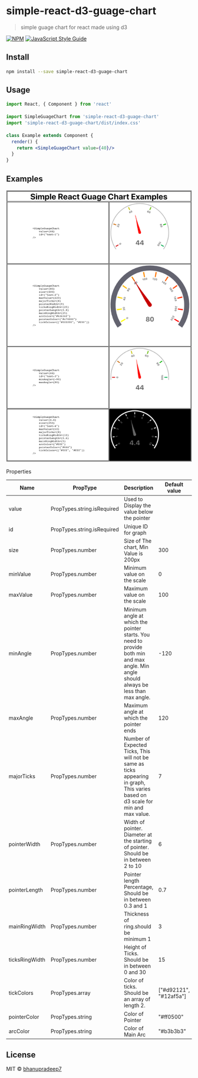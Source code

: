 # simple-react-d3-guage-chart

> simple guage chart for react made using d3

[![NPM](https://img.shields.io/npm/v/simple-react-d3-guage-chart.svg)](https://www.npmjs.com/package/simple-react-d3-guage-chart) [![JavaScript Style Guide](https://img.shields.io/badge/code_style-standard-brightgreen.svg)](https://standardjs.com)

## Install

```bash
npm install --save simple-react-d3-guage-chart
```

## Usage

```jsx
import React, { Component } from 'react'

import SimpleGuageChart from 'simple-react-d3-guage-chart'
import 'simple-react-d3-guage-chart/dist/index.css'

class Example extends Component {
  render() {
    return <SimpleGuageChart value={40}/>
  }
}
```

## Examples
![simple-react-d3-guage-chart](guageChart.png)

Properties

| Name            | PropType                    | Description                                                    | Default value          |
|-----------------|-----------------------------|----------------------------------------------------------------|------------------------|
| value           | PropTypes.string.isRequired | Used to Display the value below the pointer                    |                        |
| id              | PropTypes.string.isRequired | Unique ID for graph                                            |                        |
| size            | PropTypes.number            | Size of The chart, Min Value is 200px                          | 300                    |
| minValue        | PropTypes.number            | Minimum value on the scale                                     | 0                      |
| maxValue        | PropTypes.number            | Maximum value on the scale                                     | 100                    |
| minAngle        | PropTypes.number            | Minimum angle at which the pointer starts. You need to provide both min and max angle. Min angle should always be less than max angle.| -120 |
| maxAngle        | PropTypes.number            | Maximum angle at which the pointer ends                        | 120                    |
| majorTicks      | PropTypes.number            | Number of Expected Ticks, This will not be same as ticks appearing in graph, This varies based on d3 scale for min and max value. | 7 |
| pointerWidth    | PropTypes.number            | Width of pointer. Diameter at the starting of pointer. Should be in between 2 to 10| 6  |
| pointerLength   | PropTypes.number            | Pointer length Percentage, Should be in between 0.3 and 1      | 0.7                    |
| mainRingWidth   | PropTypes.number            | Thickness of ring.should be minimum 1                          | 3                      |
| ticksRingWidth  | PropTypes.number            | Height of Ticks. Should be in between 0 and 30                 | 15                     |
| tickColors      | PropTypes.array             | Color of ticks. Should be an array of length 2.                | ["#d92121", "#12af5a"] |
| pointerColor    | PropTypes.string            | Color of Pointer                                               | "#ff0500"              |
| arcColor        | PropTypes.string            | Color of Main Arc                                              | "#b3b3b3"              |

## License

MIT © [bhanupradeep7](https://github.com/bhanupradeep7)
